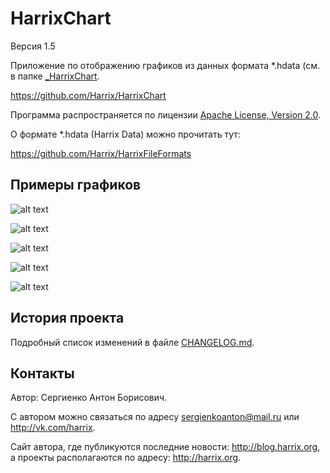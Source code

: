 HarrixChart
===========

Версия 1.5

Приложение по отображению графиков из данных формата *.hdata (см. в папке [_HarrixChart](../master/_HarrixChart).

https://github.com/Harrix/HarrixChart

Программа распространяется по лицензии [Apache License, Version 2.0](../master/LICENSE.txt).

О формате *.hdata (Harrix Data) можно прочитать тут:

https://github.com/Harrix/HarrixFileFormats

Примеры графиков
----------------

![alt text](../master/images/PointsAndLine.png "Пример показа PointsAndLine.hdata")

![alt text](../master/images/Line_2.png "Пример показа Line_2.hdata")

![alt text](../master/images/TwoIndependentLines.png "Пример показа TwoIndependentLines.hdata")

![alt text](../master/images/SeveralLines.png "Пример показа SeveralLines.hdata")

![alt text](../master/images/SeveralIndependentLines.png "Пример показа SeveralIndependentLines.hdata")

История проекта
---------------

Подробный список изменений в файле [CHANGELOG.md](../master/CHANGELOG.md).

Контакты
--------

Автор: Сергиенко Антон Борисович.

С автором можно связаться по адресу sergienkoanton@mail.ru или  http://vk.com/harrix.

Сайт автора, где публикуются последние новости: http://blog.harrix.org, а проекты располагаются по адресу: http://harrix.org.
